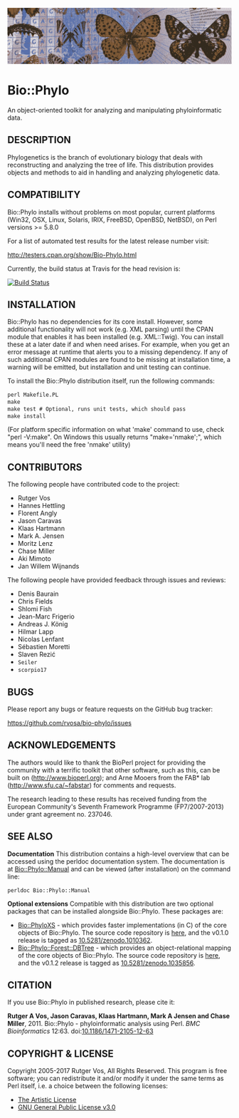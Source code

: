 ![](https://raw.githubusercontent.com/rvosa/bio-phylo/master/banner.png)

Bio::Phylo
==========

An object-oriented toolkit for analyzing and manipulating phyloinformatic data. 

DESCRIPTION
-----------
Phylogenetics is the branch of evolutionary biology that deals with reconstructing and 
analyzing the tree of life. This distribution provides objects and methods to aid in 
handling and analyzing phylogenetic data.

COMPATIBILITY
-------------
Bio::Phylo installs without problems on most popular, current platforms (Win32, OSX, 
Linux, Solaris, IRIX, FreeBSD, OpenBSD, NetBSD), on Perl versions >= 5.8.0

For a list of automated test results for the latest release number visit:

http://testers.cpan.org/show/Bio-Phylo.html

Currently, the build status at Travis for the head revision is:

[![Build Status](https://travis-ci.org/rvosa/bio-phylo.svg?branch=master)](https://travis-ci.org/rvosa/bio-phylo)

INSTALLATION
------------
Bio::Phylo has no dependencies for its core install. However, some additional 
functionality will not work (e.g. XML parsing) until the CPAN module that enables 
it has been installed (e.g. XML::Twig). You can install these at a later date if 
and when need arises. For example, when you get an error message at runtime that 
alerts you to a missing dependency. If any of such additional CPAN modules are 
found to be missing at installation time, a warning will be emitted, but 
installation and unit testing can continue.

To install the Bio::Phylo distribution itself, run the following commands: 

    perl Makefile.PL
    make
    make test # Optional, runs unit tests, which should pass
    make install
 
(For platform specific information on what 'make' command to use, check "perl -V:make". 
On Windows this usually returns "make='nmake';", which means you'll need the free 'nmake' 
utility)

CONTRIBUTORS
------------
The following people have contributed code to the project:
* Rutger Vos
* Hannes Hettling
* Florent Angly
* Jason Caravas
* Klaas Hartmann
* Mark A. Jensen
* Moritz Lenz
* Chase Miller
* Aki Mimoto
* Jan Willem Wijnands

The following people have provided feedback through issues and reviews:
* Denis Baurain
* Chris Fields
* Shlomi Fish
* Jean-Marc Frigerio
* Andreas J. König
* Hilmar Lapp
* Nicolas Lenfant
* Sébastien Moretti
* Slaven Rezić
* `Seiler`
* `scorpio17`

BUGS
----
Please report any bugs or feature requests on the GitHub bug tracker:

https://github.com/rvosa/bio-phylo/issues
 
ACKNOWLEDGEMENTS
----------------
The authors would like to thank the BioPerl project for providing the community
with a terrific toolkit that other software, such as this, can be built on
(http://www.bioperl.org); and Arne Mooers from the FAB* lab (http://www.sfu.ca/~fabstar) 
for comments and requests.

The research leading to these results has received funding from the European
Community's Seventh Framework Programme (FP7/2007-2013) under grant agreement
no. 237046.

SEE ALSO
--------
**Documentation** This distribution contains a high-level overview that can be 
accessed using the perldoc documentation system. The documentation is at 
[Bio::Phylo::Manual](lib/Bio/Phylo/Manual.pod) and can be viewed (after 
installation) on the command line:

    perldoc Bio::Phylo::Manual

**Optional extensions** Compatible with this distribution are two optional 
packages that can be installed alongside Bio::Phylo. These packages are:
- [Bio::PhyloXS](http://search.cpan.org/dist/Bio-PhyloXS/) - which provides 
  faster implementations (in C) of the core objects of Bio::Phylo. The source
  code repository is [here](https://github.com/rvosa/bio-phylo-xs), and the
  v0.1.0 release is tagged as 
  [10.5281/zenodo.1010362](http://doi.org/10.5281/zenodo.1010362).
- [Bio::Phylo::Forest::DBTree](http://search.cpan.org/dist/Bio-Phylo-Forest-DBTree/) -
  which provides an object-relational mapping of the core objects of Bio::Phylo.
  The source code repository is 
  [here](https://github.com/rvosa/bio-phylo-forest-dbtree), and the v0.1.2
  release is tagged as 
  [10.5281/zenodo.1035856](http://doi.org/10.5281/zenodo.1035856).

CITATION
--------
If you use Bio::Phylo in published research, please cite it:

**Rutger A Vos, Jason Caravas, Klaas Hartmann, Mark A Jensen
and Chase Miller**, 2011. Bio::Phylo - phyloinformatic analysis using Perl.
_BMC Bioinformatics_ 12:63.
doi:[10.1186/1471-2105-12-63](http://doi.org/10.1186/1471-2105-12-63)

COPYRIGHT & LICENSE
-------------------
Copyright 2005-2017 Rutger Vos, All Rights Reserved. This program is free software; 
you can redistribute it and/or modify it under the same terms as Perl itself, i.e.
a choice between the following licenses:
- [The Artistic License](COPYING)
- [GNU General Public License v3.0](LICENSE)
